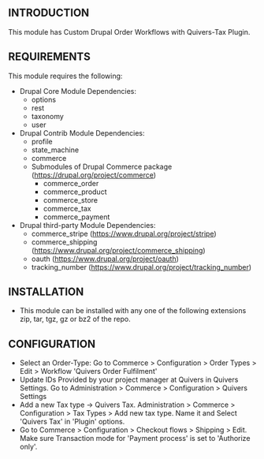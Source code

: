 INTRODUCTION
------------
This module has Custom Drupal Order Workflows with Quivers-Tax Plugin.

REQUIREMENTS
------------
This module requires the following:
* Drupal Core Module Dependencies:
  - options
  - rest
  - taxonomy
  - user
* Drupal Contrib Module Dependencies:
  - profile
  - state_machine
  - commerce
  * Submodules of Drupal Commerce package (https://drupal.org/project/commerce)
    - commerce_order
    - commerce_product
    - commerce_store
    - commerce_tax
    - commerce_payment
* Drupal third-party Module Dependencies:
  - commerce_stripe (https://www.drupal.org/project/stripe)
  - commerce_shipping (https://www.drupal.org/project/commerce_shipping)
  - oauth (https://www.drupal.org/project/oauth)
  - tracking_number (https://www.drupal.org/project/tracking_number)


INSTALLATION
------------
* This module can be installed with any one of the following extensions
zip, tar, tgz, gz or bz2 of the repo.


CONFIGURATION
-------------
* Select an Order-Type:
  Go to Commerce > Configuration > Order Types > Edit > Workflow
  'Quivers Order Fulfilment'
* Update IDs Provided by your project manager at Quivers 
  in Quivers Settings.
  Go to Administration > Commerce > Configuration > Quivers Settings
* Add a new Tax type -> Quivers Tax.
  Administration > Commerce > Configuration > Tax Types > Add new tax type.
  Name it and Select 'Quivers Tax' in 'Plugin' options.
* Go to Commerce > Configuration > Checkout flows > Shipping > Edit.
  Make sure Transaction mode for 'Payment process' is set to
  'Authorize only'.
